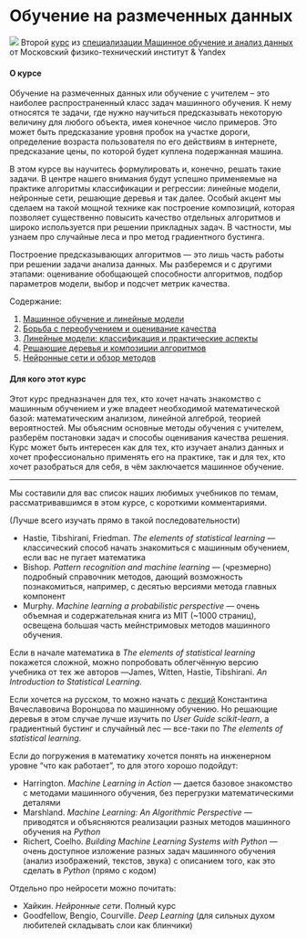 # Обучение на размеченных данных #


[![](https://github.com/VulpesCorsac/Coursera-Machine-Learning-and-Data-Analysis/blob/master/2%20-%20Training%20on%20labeled%20data/Logo2.jpg)](https://www.coursera.org/learn/supervised-learning/) Второй [курс](https://www.coursera.org/learn/supervised-learning) из [специализации Машинное обучение и анализ данных](https://www.coursera.org/specializations/machine-learning-data-analysis) от Московский физико-технический институт & Yandex

#### О курсе ####
Обучение на размеченных данных или обучение с учителем – это наиболее распространенный класс задач машинного обучения. К нему относятся те задачи, где нужно научиться предсказывать некоторую величину для любого объекта, имея конечное число примеров. Это может быть предсказание уровня пробок на участке дороги, определение возраста пользователя по его действиям в интернете, предсказание цены, по которой будет куплена подержанная машина.

В этом курсе вы научитесь формулировать и, конечно, решать такие задачи. В центре нашего внимания будут успешно применяемые на практике алгоритмы классификации и регрессии: линейные модели, нейронные сети, решающие деревья и так далее. Особый акцент мы сделаем на такой мощной технике как построение композиций, которая позволяет существенно повысить качество отдельных алгоритмов и широко используется при решении прикладных задач. В частности, мы узнаем про случайные леса и про метод градиентного бустинга.

Построение предсказывающих алгоритмов — это лишь часть работы при решении задачи анализа данных. Мы разберемся и с другими этапами: оценивание обобщающей способности алгоритмов, подбор параметров модели, выбор и подсчет метрик качества.

Содержание:
1. [Машинное обучение и линейные модели]()
2. [Борьба с переобучением и оценивание качества]()
3. [Линейные модели: классификация и практические аспекты]()
4. [Решающие деревья и композиции алгоритмов]()
5. [Нейронные сети и обзор методов]()

#### Для кого этот курс ####
Этот курс предназначен для тех, кто хочет начать знакомство с машинным обучением и уже владеет необходимой математической базой: математическим анализом, линейной алгеброй, теорией вероятностей. Мы объясним основные методы обучения с учителем, разберём постановки задач и способы оценивания качества решения. Курс может быть интересен как для тех, кто изучает анализ данных и хочет профессионально применять его на практике, так и для тех, кто хочет разобраться для себя, в чём заключается машинное обучение.

<hr>
Мы составили для вас список наших любимых учебников по темам, рассматривавшимся в этом курсе, с короткими комментариями.

(Лучше всего изучать прямо в такой последовательности)

* Hastie, Tibshirani, Friedman. *The elements of statistical learning* — классический способ начать знакомиться с машинным обучением, если вас не пугает математика
* Bishop. *Pattern recognition and machine learning* — (чрезмерно) подробный справочник методов, дающий возможность познакомиться, например, с десятью версиями метода главных компонент
* Murphy. *Machine learning a probabilistic perspective* — очень объемная и содержательная книга из MIT (~1000 страниц), освещена большая часть мейнстримовых методов машинного обучения.

Если в начале математика в *The elements of statistical learning* покажется сложной, можно попробовать облегчённую версию учебника от тех же авторов —James, Witten, Hastie, Tibshirani. *An Introduction to Statistical Learning*.

Если хочется на русском, то можно начать с [лекций](http://machinelearning.ru/wiki/index.php?title=%D0%9C%D0%B0%D1%88%D0%B8%D0%BD%D0%BD%D0%BE%D0%B5_%D0%BE%D0%B1%D1%83%D1%87%D0%B5%D0%BD%D0%B8%D0%B5_(%D0%BA%D1%83%D1%80%D1%81_%D0%BB%D0%B5%D0%BA%D1%86%D0%B8%D0%B9,_%D0%9A.%D0%92.%D0%92%D0%BE%D1%80%D0%BE%D0%BD%D1%86%D0%BE%D0%B2)) Константина Вячеславовича Воронцова по машинному обучению. Но решающие деревья в этом случае лучше изучить по *User Guide scikit-learn*, а градиентный бустинг и случайный лес — все-таки по *The elements of statistical learning*.

Если до погружения в математику хочется понять на инженерном уровне “что как работает”, то для этого хорошо подойдут:

* Harrington. *Machine Learning in Action* — дается базовое знакомство с методами машинного обучения, без перегрузки математическими деталями
* Marshland. *Machine Learning: An Algorithmic Perspective* — приводятся и объясняются реализации разных методов машинного обучения на *Python*
* Richert, Coelho. *Building Machine Learning Systems with Python* — очень доступное изложение разных задач машинного обучения (анализ изображений, текстов, звука) с описанием того, как это сделать в *Python* (прямо с кодом)

Отдельно про нейросети можно почитать:

* Хайкин. *Нейронные сети*. Полный курс
* Goodfellow, Bengio, Courville. *Deep Learning* (для сильных духом любителей складывать слои как блинчики)